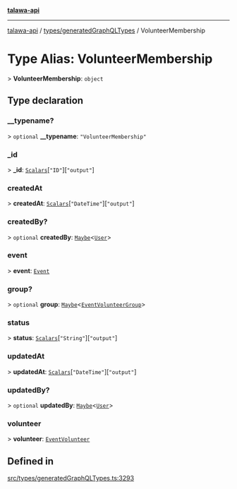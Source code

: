 [**talawa-api**](../../../README.md)

***

[talawa-api](../../../modules.md) / [types/generatedGraphQLTypes](../README.md) / VolunteerMembership

# Type Alias: VolunteerMembership

\> **VolunteerMembership**: `object`

## Type declaration

### \_\_typename?

\> `optional` **\_\_typename**: `"VolunteerMembership"`

### \_id

\> **\_id**: [`Scalars`](Scalars.md)\[`"ID"`\]\[`"output"`\]

### createdAt

\> **createdAt**: [`Scalars`](Scalars.md)\[`"DateTime"`\]\[`"output"`\]

### createdBy?

\> `optional` **createdBy**: [`Maybe`](Maybe.md)\<[`User`](User.md)\>

### event

\> **event**: [`Event`](Event.md)

### group?

\> `optional` **group**: [`Maybe`](Maybe.md)\<[`EventVolunteerGroup`](EventVolunteerGroup.md)\>

### status

\> **status**: [`Scalars`](Scalars.md)\[`"String"`\]\[`"output"`\]

### updatedAt

\> **updatedAt**: [`Scalars`](Scalars.md)\[`"DateTime"`\]\[`"output"`\]

### updatedBy?

\> `optional` **updatedBy**: [`Maybe`](Maybe.md)\<[`User`](User.md)\>

### volunteer

\> **volunteer**: [`EventVolunteer`](EventVolunteer.md)

## Defined in

[src/types/generatedGraphQLTypes.ts:3293](https://github.com/PalisadoesFoundation/talawa-api/blob/5c5b29a0ea487bda8306089fe128f43f3be29f94/src/types/generatedGraphQLTypes.ts#L3293)
